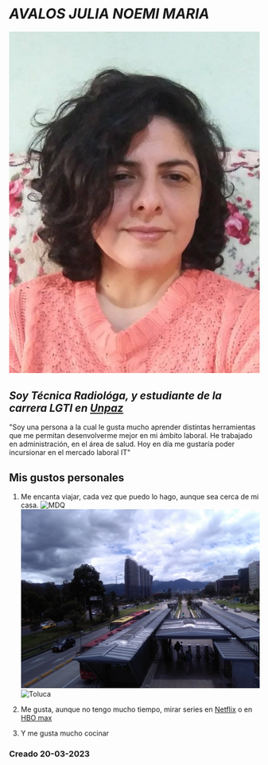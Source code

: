 # ***AVALOS JULIA NOEMI MARIA***

![yo](/Imagen/julia.jpg)

## *Soy Técnica Radiológa, y estudiante de la carrera LGTI en [Unpaz](https://www.unpaz.edu.ar/)*

"Soy una persona a la cual le gusta mucho aprender distintas herramientas que me permitan desenvolverme mejor en mi ámbito laboral. He trabajado en administración, en el área de salud. Hoy en día me gustaría poder incursionar en el mercado laboral IT"

## Mis gustos personales
1. Me encanta viajar, cada vez que puedo lo hago, aunque sea cerca de mi casa.
![MDQ](/Imagen/viaje1.jpg "MDQ") ![Bogota](/Imagen/viaje%202.jpg "Bogota") ![Toluca](/Imagen/viaje%205.jpg "Botanico, Toluca, Mx")

2. Me gusta, aunque no tengo mucho tiempo, mirar series en [Netflix](https://www.netflix.com/ar/) o en [HBO max](https://www.hbomax.com/ar/es)

3. Y me gusta mucho cocinar

### Creado 20-03-2023



 
